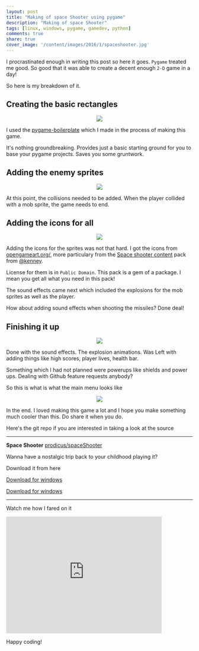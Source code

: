 ```yaml
---
layout: post
title: "Making of space Shooter using pygame"
description: "Making of space Shooter"
tags: [linux, windows, pygame, gamedev, python]
comments: true
share: true
cover_image: '/content/images/2016/1/spaceshooter.jpg'
---
```


I procrastinated enough in writing this post so here it goes. `Pygame` treated me good. So good that it was able to create a decent enough `2-D` game in a day!

So here is my breakdown of it.

## Creating the basic rectangles

<center><img src="http://i.imgur.com/50qgY67.jpg"></center>

I used the [pygame-boilerplate](https://github.com/prodicus/pygame-boilerplate) which I made in the process of making this game.

It's nothing groundbreaking. Provides just a basic starting ground for you to base your pygame projects. Saves you some gruntwork.

## Adding the enemy sprites

<center><img src="http://i.imgur.com/HorSt1T.jpg"></center>

At this point, the collisions needed to be added. When the player collided with a mob sprite, the game needs to end.

## Adding the icons for all

<center><img src="http://i.imgur.com/QV57Zqb.jpg"></center>

Adding the icons for the sprites was not that hard. I got the icons from [opengameart.org/](http://opengameart.org/), more particulary from the [Space shooter content](http://opengameart.org/content/space-shooter-redux) pack from [@kenney](http://opengameart.org/users/kenney).

License for them is in `Public Domain`. This pack is a gem of a package. I mean you get all what you need in this pack!

The sound effects came next which included the explosions for the mob sprites as well as the player.

How about adding sound effects when shooting the missiles? Done deal!

## Finishing it up

<center><img src="http://i.imgur.com/1Zraayf.jpg"></center>

Done with the sound effects. The explosion animations. Was Left with adding things like high scores, player lives, health bar. 

Something which I had not planned were powerups like shields and power ups. Dealing with Github feature requests anybody?

So this is what is what the main menu looks like 

<center><img src="http://i.imgur.com/3MzfmbT.jpg"></center>

In the end. I loved making this game a lot and I hope you make something much cooler than this. Do share it when you do. 

Here's the git repo if you are interested in taking a look at the source

***

**Space Shooter** [prodicus/spaceShooter](https://github.com/prodicus/spaceShooter)

Wanna have a nostalgic trip back to your childhood playing it?

Download it from here

<a class="button" href="https://github.com/prodicus/spaceShooter/releases/download/v0.0.3/spaceShooter-v0.0.3_windows.zip" target="_blank">Download for windows</a>

<a class="button" href="https://github.com/prodicus/spaceShooter/releases/download/v0.0.3/spaceShooter-v0.0.3_linux.zip" target="_blank">Download for windows</a>

***

Watch me how I fared on it 

<iframe width="420" height="315" src="https://www.youtube.com/embed/o99zpLsM-ZI" frameborder="0" allowfullscreen></iframe>

Happy coding!